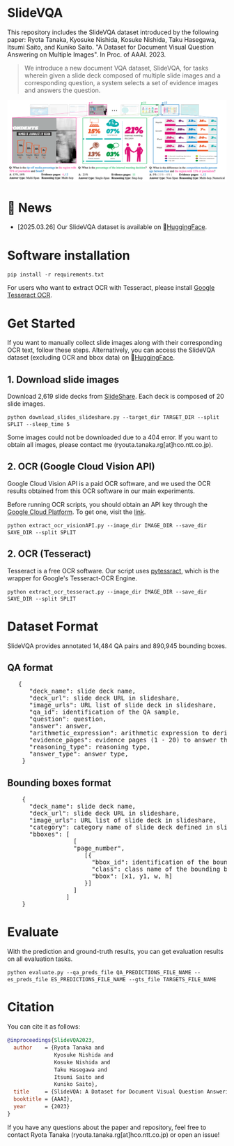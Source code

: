 # SlideVQA
This repository includes the SlideVQA dataset introduced by the following paper: Ryota Tanaka, Kyosuke Nishida, Kosuke Nishida, Taku Hasegawa, Itsumi Saito, and Kuniko Saito. "A Dataset for Document Visual Question Answering on Multiple Images". In Proc. of AAAI. 2023.

> We introduce a new document VQA dataset, SlideVQA, for tasks wherein given a slide deck composed of multiple slide images and a corresponding question, a system selects a set of evidence images and answers the question.

![Figure 1 from paper](example.png)

# 📢 News
- [2025.03.26] Our SlideVQA dataset is available on 🤗[HuggingFace](https://huggingface.co/datasets/NTT-hil-insight/slidevqa).


# Software installation
```
pip install -r requirements.txt
```
For users who want to extract OCR with Tesseract, please install [Google Tesseract OCR](https://github.com/tesseract-ocr/tesseract).

# Get Started
If you want to manually collect slide images along with their corresponding OCR text, follow these steps. Alternatively, you can access the SlideVQA dataset (excluding OCR and bbox data) on 🤗[HuggingFace](https://huggingface.co/datasets/NTT-hil-insight/slidevqa).

## 1. Download slide images
Download 2,619 slide decks from [SlideShare](https://www.slideshare.net/). Each deck is composed of 20 slide images.
```
python download_slides_slideshare.py --target_dir TARGET_DIR --split SPLIT --sleep_time 5
```
Some images could not be downloaded due to a 404 error. If you want to obtain all images, please contact me (ryouta.tanaka.rg[at]hco.ntt.co.jp).

## 2. OCR (Google Cloud Vision API)
Google Cloud Vision API is a paid OCR software, and we used the OCR results obtained from this OCR software in our main experiments.

Before running OCR scripts, you should obtain an API key through the [Google Cloud Platform](https://cloud.google.com/). To get one, visit the [link](https://cloud.google.com/vision/docs/quickstart).
```
python extract_ocr_visionAPI.py --image_dir IMAGE_DIR --save_dir SAVE_DIR --split SPLIT
```

## 2. OCR (Tesseract)
Tesseract is a free OCR software. Our script uses [pytessract](https://github.com/madmaze/pytesseract), which is the wrapper for Google's Tesseract-OCR Engine.
```
python extract_ocr_tesseract.py --image_dir IMAGE_DIR --save_dir SAVE_DIR --split SPLIT
``` 

# Dataset Format
SlideVQA provides annotated 14,484 QA pairs and 890,945 bounding boxes.

## QA format
<pre>
   {
      "deck_name": slide deck name,
      "deck_url": slide deck URL in slideshare,
      "image_urls": URL list of slide deck in slideshare,
      "qa_id": identification of the QA sample,
      "question": question,
      "answer": answer,
      "arithmetic_expression": arithmetic expression to derive the answer,
      "evidence_pages": evidence pages (1 - 20) to answer the question,
      "reasoning_type": reasoning type,
      "answer_type": answer type,
    }
</pre>

## Bounding boxes format
<pre>
    {
      "deck_name": slide deck name,
      "deck_url": slide deck URL in slideshare,
      "image_urls": URL list of slide deck in slideshare,
      "category": category name of slide deck defined in slideshare,
      "bboxes": [
                  [
                  "page_number",
                     [{
                       "bbox_id": identification of the bounding box,
                       "class": class name of the bounding box,
                       "bbox": [x1, y1, w, h]
                     }]
                  ]
                ]
    }
</pre>


# Evaluate

With the prediction and ground-truth results, you can get evaluation results on all evaluation tasks.

```
python evaluate.py --qa_preds_file QA_PREDICTIONS_FILE_NAME --es_preds_file ES_PREDICTIONS_FILE_NAME --gts_file TARGETS_FILE_NAME
```


# Citation
You can cite it as follows:
```bibtex
@inproceedings{SlideVQA2023,
  author    = {Ryota Tanaka and
               Kyosuke Nishida and
               Kosuke Nishida and
               Taku Hasegawa and
               Itsumi Saito and
               Kuniko Saito},
  title     = {SlideVQA: A Dataset for Document Visual Question Answering on Multiple Images},
  booktitle = {AAAI},
  year      = {2023}
}
```

If you have any questions about the paper and repository, feel free to contact Ryota Tanaka (ryouta.tanaka.rg[at]hco.ntt.co.jp) or open an issue!
